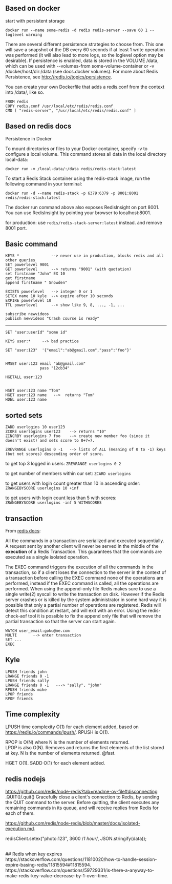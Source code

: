 ## Based on docker

start with persistent storage

`docker run --name some-redis -d redis redis-server --save 60 1 --loglevel warning`

There are several different persistence strategies to choose from. This one will save a snapshot of the DB every 60 seconds if at least 1 write operation was performed (it will also lead to more logs, so the loglevel option may be desirable). If persistence is enabled, data is stored in the VOLUME /data, which can be used with --volumes-from some-volume-container or -v /docker/host/dir:/data (see docs.docker volumes).
For more about Redis Persistence, see http://redis.io/topics/persistence.

You can create your own Dockerfile that adds a redis.conf from the context into /data/, like so.

```
FROM redis
COPY redis.conf /usr/local/etc/redis/redis.conf
CMD [ "redis-server", "/usr/local/etc/redis/redis.conf" ]
```

## Based on redis docs

Persistence in Docker

To mount directories or files to your Docker container, specify -v to configure a local volume. This command stores all data in the local directory local-data:

`docker run -v /local-data/:/data redis/redis-stack:latest`

To start a Redis Stack container using the redis-stack image, run the following command in your terminal:

`docker run -d --name redis-stack -p 6379:6379 -p 8001:8001 redis/redis-stack:latest`

The docker run command above also exposes RedisInsight on port 8001. You can use RedisInsight by pointing your browser to localhost:8001.

for production: use `redis/redis-stack-server:latest` instead. and remove 8001 port.

## Basic command

```
KEYS *              --> never use in production, blocks redis and all other queries
SET powerlevel 9001
GET powerlevel      --> returns "9001" (with quotation)
set firstname "John" EX 10
get firstname
append firstname " Snowden"

EXISTS powerlevel   --> integer 0 or 1
SETEX name 10 kyle  --> expire after 10 seconds
EXPIRE powerlevel 10 
TTL powerlevel      --> show like 9, 8, ..., -1, ...

subscribe newvideos
publish newvideos "Crash course is ready"
```

---

```
SET "user:userId" "some id"

KEYS user:*     --> bad practice

SET "user:123"  '{"email":"ab@gmail.com","pass":"foo"}'


HMSET user:123 email "ab@gmail.com"
               pass "12cb34"

HGETALL user:123


HSET user:123 name "Tom"
HGET user:123 name   -->  returns "Tom"
HDEL user:123 name

```

## sorted sets

```
ZADD userlogins 10 user123
ZCORE userlogins user123    --> returns "10"
ZINCRBY userlogins 7 foo    --> create new member foo (since it doesn't exist) and sets score to 0+7=7.

ZREVRANGE userlogins 0 -1   --> lists of ALL (meaning of 0 to -1) keys (but not scores) descending order of score.
```

to get top 3 logged in users: `ZREVRANGE userlogins 0 2`

to get number of members within our set: `ZCARD userlogins`

to get users with login count greater than 10 in ascending order:  
`ZRANGEBYSCORE userlogins 10 +inf`

to get users with login count less than 5 with scores:  
`ZRANGEBYSCORE userlogins -inf 5 WITHSCORES`

## transaction
From [redis docs](https://redis.io/docs/interact/transactions/):  
  
All the commands in a transaction are serialized and executed sequentially. A request sent by another client will never be served in the middle of the **execution** of a Redis Transaction. This guarantees that the commands are executed as a single isolated operation.

The EXEC command triggers the execution of all the commands in the transaction, so if a client loses the connection to the server in the context of a transaction before calling the EXEC command none of the operations are performed, instead if the EXEC command is called, all the operations are performed. When using the append-only file Redis makes sure to use a single write(2) syscall to write the transaction on disk. However if the Redis server crashes or is killed by the system administrator in some hard way it is possible that only a partial number of operations are registered. Redis will detect this condition at restart, and will exit with an error. Using the redis-check-aof tool it is possible to fix the append only file that will remove the partial transaction so that the server can start again.

```
WATCH user_email:goku@me.com  
MULTI       --> enter transaction
SET ...
EXEC
```


## Kyle  
```
LPUSH friends john
LRANGE friends 0 -1
LPUSH friends sally
LRANGE friends 0 -1   ---> "sally", "john"
RPUSH friends mike
LPOP friends
RPOP friends
```




## Time complexity
LPUSH time complexity O(1) for each element added, based on https://redis.io/commands/lpush/.
RPUSH is O(1).
  
RPOP  is O(N) where N is the number of elements returned.  
LPOP is also O(N). Removes and returns the first elements of the list stored at key. N is the number of elements returned. @fast.

HGET O(1).
SADD O(1) for each element added.


## redis nodejs
https://github.com/redis/node-redis?tab=readme-ov-file#disconnecting
.QUIT()/.quit()
Gracefully close a client's connection to Redis, by sending the QUIT command to the server. Before quitting, the client executes any remaining commands in its queue, and will receive replies from Redis for each of them.



https://github.com/redis/node-redis/blob/master/docs/isolated-execution.md.

redisClient.setex("photo:123", 3600 /*1 hour*/, JSON.stringify(data));

</br>
## Redis when key expires
https://stackoverflow.com/questions/11810020/how-to-handle-session-expire-basing-redis/11815594#11815594.
https://stackoverflow.com/questions/59729331/is-there-a-anyway-to-make-redis-key-value-decrease-by-1-over-time.